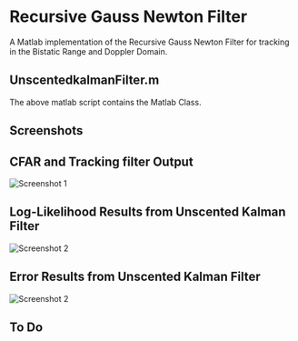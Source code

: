 # Recursive Gauss Newton Filter

A Matlab implementation of the Recursive Gauss Newton Filter for tracking in 
the Bistatic Range and  Doppler Domain.

## UnscentedkalmanFilter.m

The above matlab script contains the Matlab Class.

## Screenshots

## CFAR and Tracking filter Output

![Screenshot 1](https://github.com/itumeleng96/trackingFilters/blob/main/TrackingFilter-RGNF/RDPlot.png)

## Log-Likelihood Results from Unscented Kalman Filter

![Screenshot 2](https://github.com/itumeleng96/trackingFilters/blob/main/TrackingFilter-RGNF/LogLikelihood.png)

## Error Results from Unscented Kalman Filter

![Screenshot 2](https://github.com/itumeleng96/trackingFilters/blob/main/TrackingFilter-RGNF/Errors.png)

## To Do 
